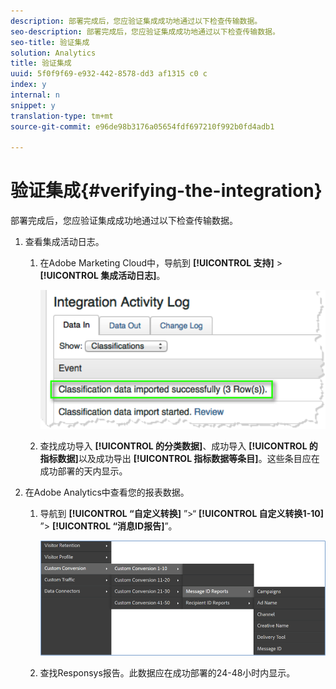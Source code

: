 ```yaml
---
description: 部署完成后，您应验证集成成功地通过以下检查传输数据。
seo-description: 部署完成后，您应验证集成成功地通过以下检查传输数据。
seo-title: 验证集成
solution: Analytics
title: 验证集成
uuid: 5f0f9f69-e932-442-8578-dd3 af1315 c0 c
index: y
internal: n
snippet: y
translation-type: tm+mt
source-git-commit: e96de98b3176a05654fdf697210f992b0fd4adb1

---
```



# 验证集成{#verifying-the-integration}

部署完成后，您应验证集成成功地通过以下检查传输数据。

1. 查看集成活动日志。
   1. 在Adobe Marketing Cloud中，导航到 **[!UICONTROL 支持]** &gt; **[!UICONTROL 集成活动日志]**。

      ![](assets/integration_activity_log.png)

   1. 查找成功导入 **[!UICONTROL 的分类数据]**、成功导入 **[!UICONTROL 的指标数据]**&#x200B;以及成功导出 **[!UICONTROL 指标数据等条目]**。这些条目应在成功部署的天内显示。
1. 在Adobe Analytics中查看您的报表数据。
   1. 导航到 **[!UICONTROL “自定义转换]** ”&gt;“ **[!UICONTROL 自定义转换1-10]** ”&gt; **[!UICONTROL “消息ID报告]**”。

      ![](assets/reporting.png)

   1. 查找Responsys报告。此数据应在成功部署的24-48小时内显示。
